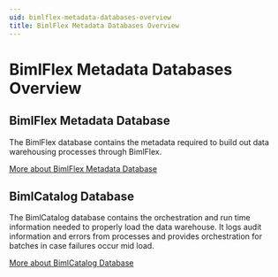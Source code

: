 ```yaml
---
uid: bimlflex-metadata-databases-overview
title: BimlFlex Metadata Databases Overview
---
```

# BimlFlex Metadata Databases Overview

## BimlFlex Metadata Database

The BimlFlex database contains the metadata required to build out data warehousing processes through BimlFlex.

[More about BimlFlex Metadata Database](bimlflex-database.md)

## BimlCatalog Database

The BimlCatalog database contains the orchestration and run time information needed to properly load the data warehouse. It logs audit information and errors from processes and provides orchestration for batches in case failures occur mid load.

[More about BimlCatalog Database](bimlcatalog-database.md)